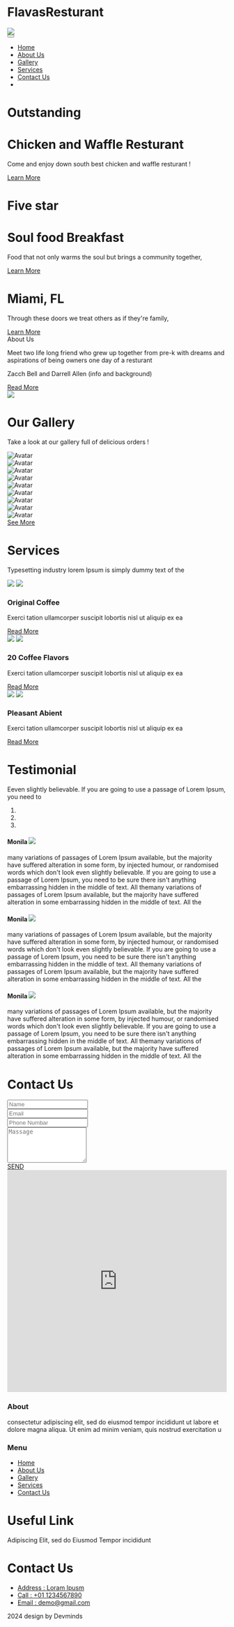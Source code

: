 # FlavasResturant
<!DOCTYPE html>
<html lang="en">
   <head>
      <!-- basic -->
      <meta charset="utf-8">
      <meta http-equiv="X-UA-Compatible" content="IE=edge">
      <meta name="viewport" content="width=device-width, initial-scale=1">
      <!-- mobile metas -->
      <meta name="viewport" content="width=device-width, initial-scale=1">
      <meta name="viewport" content="initial-scale=1, maximum-scale=1">
      <!-- site metas -->
      <title>Flavas Miami</title>
      <meta name="keywords" content="">
      <meta name="description" content="">
      <meta name="author" content="">
      <!-- bootstrap css -->
      <link rel="stylesheet" type="text/css" href="css/bootstrap.min.css">
      <!-- style css -->
      <link rel="stylesheet" type="text/css" href="css/style.css">
      <!-- Responsive-->
      <link rel="stylesheet" href="css/responsive.css">
      <!-- fevicon -->
      <link rel="icon" href="images/fevicon.png" type="image/gif" />
      <!-- Scrollbar Custom CSS -->
      <link rel="stylesheet" href="css/jquery.mCustomScrollbar.min.css">
      <!-- Tweaks for older IEs-->
      <link rel="stylesheet" href="https://netdna.bootstrapcdn.com/font-awesome/4.0.3/css/font-awesome.css">
      <!-- owl stylesheets --> 
      <link rel="stylesheet" href="css/owl.carousel.min.css">
      <link rel="stylesheet" href="css/owl.theme.default.min.css">
      <link rel="stylesheet" href="https://cdnjs.cloudflare.com/ajax/libs/fancybox/2.1.5/jquery.fancybox.min.css" media="screen">
   </head>
   <body>
      <!--header section start -->
      <div class="header_section">
         <div class="container-fluid">
            <nav class="navbar navbar-expand-lg navbar-light bg-light">
               <div class="logo"><a href="index.html"><img src="c:\Users\lenle\Downloads\flavas website\html\images\flavaslogo.jpg"></a></div>
               <button class="navbar-toggler" type="button" data-toggle="collapse" data-target="#navbarNav" aria-controls="navbarNav"aria-expanded="false" aria-label="Toggle navigation">
               <span class="navbar-toggler-icon"></span>
               </button>
               <div class="collapse navbar-collapse" id="navbarNav">
                  <ul class="navbar-nav ml-auto">
                     <li class="nav-item active">
                        <a class="nav-link" href="index.html">Home</a>
                     </li>
                     <li class="nav-item">
                        <a class="nav-link" href="about.html">About Us</a>
                     </li>
                     <li class="nav-item">
                        <a class="nav-link" href="gallery.html">Gallery</a>
                     </li>
                     <li class="nav-item">
                        <a class="nav-link" href="services.html">Services</a>
                     </li>
                     <li class="nav-item">
                        <a class="nav-link" href="contact.html">Contact Us</a>
                     </li>
                     <li class="nav-item">
                        <a class="nav-link" href="#"><i class="fa fa-search" aria-hidden="true"></i></a>
                     </li>
                  </ul>
               </div>
            </nav>
         </div>
      </div>
      <!--header section end -->
      <!-- banner section start -->
      <div class="banner_section layout_padding">
         <div class="container">
            <div id="main_slider" class="carousel slide" data-ride="carousel">
               <div class="carousel-inner">
                  <div class="carousel-item active">
                     <div class="row">
                        <div class="col-sm-12">
                           <div class="banner_taital">
                              <h1 class="outstanding_text">Outstanding</h1>
                              <h1 class="coffee_text">Chicken and Waffle Resturant</h1>
                              <p class="there_text">Come and enjoy down south best chicken and waffle resturant !</p>
                              <div class="learnmore_bt"><a href="#">Learn More</a></div>
                           </div>
                        </div>
                     </div>
                  </div>
                  <div class="carousel-item">
                     <div class="row">
                        <div class="col-sm-12">
                           <div class="banner_taital">
                              <h1 class="outstanding_text">Five star</h1>
                              <h1 class="coffee_text">Soul food Breakfast</h1>
                              <p class="there_text">Food that not only warms the soul but brings a community together, </p>
                              <div class="learnmore_bt"><a href="#">Learn More</a></div>
                           </div>
                        </div>
                     </div>
                  </div>
                  <div class="carousel-item">
                     <div class="row">
                        <div class="col-sm-12">
                           <div class="banner_taital">
                              <h1 class="outstanding_text"></h1>
                              <h1 class="coffee_text">Miami, FL</h1>
                              <p class="there_text">Through these doors we treat others as if they're family, </p>
                              <div class="learnmore_bt"><a href="#">Learn More</a></div>
                           </div>
                        </div>
                     </div>
                  </div>
               </div>
               <a class="carousel-control-prev" href="#main_slider" role="button" data-slide="prev">
               <i class="fa fa-angle-left"></i>
               </a>
               <a class="carousel-control-next" href="#main_slider" role="button" data-slide="next">
               <i class="fa fa-angle-right"></i>
               </a>
            </div>
         </div>
      </div>
      <!-- banner section end -->
      <!-- about section start -->
      <div class="about_section layout_padding">
         <div class="container">
            <div class="row">
               <div class="col-md-6">
                  <div class="about_taital_main">
                     <div class="about_taital">About Us</div>
                     <p class="about_text">Meet two life long friend who grew up together from pre-k with dreams and aspirations of being owners one day of a resturant</p>
                     <p class="about_text">Zacch Bell and Darrell Allen (info and background)</p>
                     <div class="read_bt"><a href="#">Read More</a></div>
                  </div>
               </div>
               <div class="col-md-6">
                  <div class="about_img"><img src="c:\Users\lenle\Downloads\flavas website\html\images\flavasowners.png"></div>
               </div>
            </div>
         </div>
      </div>
      <!-- about section end -->
      <!-- gallery section start -->
      <div class="gallery_section layout_padding">
         <div class="container">
            <div class="row">
               <div class="col-sm-12">
                  <h1 class="gallery_taital">Our Gallery</h1>
                  <p class="gallery_text">Take a look at our gallery full of delicious orders !</p>
               </div>
            </div>
            <div class="">
               <div class="gallery_section_2">
                  <div class="row">
                     <div class="col-md-4">
                        <div class="container_main">
                           <img src="c:\Users\lenle\Downloads\flavas website\html\images\flavas2.jpg" alt="Avatar" class="image">
                           <div class="overlay">
                              <div class="text"><a href="#"><i class="fa fa-search" aria-hidden="true"></i></a></div>
                           </div>
                        </div>
                     </div>
                     <div class="col-md-4">
                        <div class="container_main">
                           <img src="c:\Users\lenle\Downloads\flavas website\html\images\flavas3.jpg" alt="Avatar" class="image">
                           <div class="overlay">
                              <div class="text"><a href="#"><i class="fa fa-search" aria-hidden="true"></i></a></div>
                           </div>
                        </div>
                     </div>
                     <div class="col-md-4">
                        <div class="container_main">
                           <img src="c:\Users\lenle\Downloads\flavas website\html\images\flavas11.jpg" alt="Avatar" class="image">
                           <div class="overlay">
                              <div class="text"><a href="#"><i class="fa fa-search" aria-hidden="true"></i></a></div>
                           </div>
                        </div>
                     </div>
                  </div>
               </div>
               <div class="gallery_section_2">
                  <div class="row">
                     <div class="col-md-4">
                        <div class="container_main">
                           <img src="c:\Users\lenle\Downloads\flavas website\html\images\flavas10.jpg" alt="Avatar" class="image">
                           <div class="overlay">
                              <div class="text"><a href="#"><i class="fa fa-search" aria-hidden="true"></i></a></div>
                           </div>
                        </div>
                     </div>
                     <div class="col-md-4">
                        <div class="container_main">
                           <img src="c:\Users\lenle\Downloads\flavas website\html\images\flavas6.jpg" alt="Avatar" class="image">
                           <div class="overlay">
                              <div class="overlay">
                                 <div class="text"><a href="#"><i class="fa fa-search" aria-hidden="true"></i></a></div>
                              </div>
                           </div>
                        </div>
                     </div>
                     <div class="col-md-4">
                        <div class="container_main">
                           <img src="c:\Users\lenle\Downloads\flavas website\html\images\flavas13.jpg" alt="Avatar" class="image">
                           <div class="overlay">
                              <div class="overlay">
                                 <div class="text"><a href="#"><i class="fa fa-search" aria-hidden="true"></i></a></div>
                              </div>
                           </div>
                        </div>
                     </div>
                  </div>
               </div>
               <div class="gallery_section_2">
                  <div class="row">
                     <div class="col-md-4">
                        <div class="container_main">
                           <img src="c:\Users\lenle\Downloads\flavas website\html\images\flavas14.jpg" alt="Avatar" class="image">
                           <div class="overlay">
                              <div class="text"><a href="#"><i class="fa fa-search" aria-hidden="true"></i></a></div>
                           </div>
                        </div>
                     </div>
                     <div class="col-md-4">
                        <div class="container_main">
                           <img src="c:\Users\lenle\Downloads\flavas website\html\images\flavas15.jpg" alt="Avatar" class="image">
                           <div class="overlay">
                              <div class="text"><a href="#"><i class="fa fa-search" aria-hidden="true"></i></a></div>
                           </div>
                        </div>
                     </div>
                     <div class="col-md-4">
                        <div class="container_main">
                           <img src="c:\Users\lenle\Downloads\flavas website\html\images\flavas1.jpg" alt="Avatar" class="image">
                           <div class="overlay">
                              <div class="text"><a href="#"><i class="fa fa-search" aria-hidden="true"></i></a></div>
                           </div>
                        </div>
                     </div>
                  </div>
               </div>
            </div>
            <div class="seemore_bt"><a href="#">See More</a></div>
         </div>
      </div>
      <!-- gallery section end -->
      <!-- services section start -->
      <div class="services_section layout_padding">
         <div class="container">
            <div class="row">
               <div class="col-sm-12">
                  <h1 class="services_taital">Services</h1>
                  <p class="services_text">Typesetting industry lorem Ipsum is simply dummy text of the </p>
               </div>
            </div>
            <div class="services_section_2">
               <div class="row">
                  <div class="col-lg-4 col-sm-12 col-md-4">
                     <div class="box_main active">
                        <div class="house_icon">
                           <img src="images/icon1.png" class="image_1">
                           <img src="images/icon1.png" class="image_2">
                        </div>
                        <h3 class="decorate_text">Original Coffee</h3>
                        <p class="tation_text">Exerci tation ullamcorper suscipit lobortis nisl ut aliquip ex ea </p>
                        <div class="readmore_bt"><a href="#">Read More</a></div>
                     </div>
                  </div>
                  <div class="col-lg-4 col-sm-12 col-md-4">
                     <div class="box_main">
                        <div class="house_icon">
                           <img src="images/icon2.png" class="image_1">
                           <img src="images/icon2.png" class="image_2">
                        </div>
                        <h3 class="decorate_text">20 Coffee Flavors</h3>
                        <p class="tation_text">Exerci tation ullamcorper suscipit lobortis nisl ut aliquip ex ea </p>
                        <div class="readmore_bt"><a href="#">Read More</a></div>
                     </div>
                  </div>
                  <div class="col-lg-4 col-sm-12 col-md-4">
                     <div class="box_main">
                        <div class="house_icon">
                           <img src="images/icon3.png" class="image_1">
                           <img src="images/icon3.png" class="image_2">
                        </div>
                        <h3 class="decorate_text">Pleasant Abient</h3>
                        <p class="tation_text">Exerci tation ullamcorper suscipit lobortis nisl ut aliquip ex ea </p>
                        <div class="readmore_bt"><a href="#">Read More</a></div>
                     </div>
                  </div>
               </div>
            </div>
         </div>
      </div>
      <!-- services section end -->
      <!-- testimonial section start -->
      <div class="client_section layout_padding">
         <div class="container">
            <div class="row">
               <div class="col-sm-12">
                  <h1 class="client_taital">Testimonial</h1>
                  <p class="client_text">Eeven slightly believable. If you are going to use a passage of Lorem Ipsum, you need to</p>
               </div>
            </div>
         </div>
      <div id="carouselExampleIndicators" class="carousel slide" data-ride="carousel">
        <ol class="carousel-indicators">
          <li data-target="#carouselExampleIndicators" data-slide-to="0" class="active"></li>
          <li data-target="#carouselExampleIndicators" data-slide-to="1"></li>
          <li data-target="#carouselExampleIndicators" data-slide-to="2"></li>
        </ol>
        <div class="carousel-inner">
          <div class="carousel-item active">
            <div class="client_section_2">
                <div class="container">
                   <div class="row">
                      <div class="col-md-12">
                         <div class="testimonial_section_2">
                            <h4 class="client_name_text">Monila <span class="quick_icon"><img src="images/quick-icon.png"></span></h4>
                            <p class="customer_text">many variations of passages of Lorem Ipsum available, but the majority have suffered alteration in some form, by injected humour, or randomised words which don't look even slightly believable. If you are going to use a passage of Lorem Ipsum, you need to be sure there isn't anything embarrassing hidden in the middle of text. All themany variations of passages of Lorem Ipsum available, but the majority have suffered alteration in some embarrassing hidden in the middle of text. All the</p>
                         </div>
                      </div>
                   </div>
                </div>
            </div>
          </div>
          <div class="carousel-item">
            <div class="client_section_2">
                <div class="container">
                   <div class="row">
                      <div class="col-md-12">
                         <div class="testimonial_section_2">
                            <h4 class="client_name_text">Monila <span class="quick_icon"><img src="images/quick-icon.png"></span></h4>
                            <p class="customer_text">many variations of passages of Lorem Ipsum available, but the majority have suffered alteration in some form, by injected humour, or randomised words which don't look even slightly believable. If you are going to use a passage of Lorem Ipsum, you need to be sure there isn't anything embarrassing hidden in the middle of text. All themany variations of passages of Lorem Ipsum available, but the majority have suffered alteration in some embarrassing hidden in the middle of text. All the</p>
                         </div>
                      </div>
                   </div>
                </div>
            </div>
          </div>
          <div class="carousel-item">
            <div class="client_section_2">
                <div class="container">
                   <div class="row">
                      <div class="col-md-12">
                         <div class="testimonial_section_2">
                            <h4 class="client_name_text">Monila <span class="quick_icon"><img src="images/quick-icon.png"></span></h4>
                            <p class="customer_text">many variations of passages of Lorem Ipsum available, but the majority have suffered alteration in some form, by injected humour, or randomised words which don't look even slightly believable. If you are going to use a passage of Lorem Ipsum, you need to be sure there isn't anything embarrassing hidden in the middle of text. All themany variations of passages of Lorem Ipsum available, but the majority have suffered alteration in some embarrassing hidden in the middle of text. All the</p>
                         </div>
                      </div>
                   </div>
                </div>
            </div>
          </div>
        </div>
      </div>
     </div>
      <!-- testimonial section end -->
      <!-- contact section start -->
      <div class="contact_section layout_padding">
         <div class="container">
            <h1 class="contact_text">Contact Us</h1>
         </div>
      </div>
      <div class="contact_section_2 layout_padding">
         <div class="container-fluid">
            <div class="row">
               <div class="col-md-6 padding_0">
                  <div class="mail_section">
                     <div class="email_text">
                        <div class="form-group">
                           <input type="text" class="email-bt" placeholder="Name" name="Email">
                        </div>
                        <div class="form-group">
                           <input type="text" class="email-bt" placeholder="Email" name="Email">
                        </div>
                        <div class="form-group">
                           <input type="text" class="email-bt" placeholder="Phone Numbar" name="Email">
                        </div>
                        <div class="form-group">
                           <textarea class="massage-bt" placeholder="Massage" rows="5" id="comment" name="Massage"></textarea>
                        </div>
                        <div class="send_btn">
                           <div type="text" class="main_bt"><a href="#">SEND</a></div>
                        </div>
                     </div>
                  </div>
               </div>
               <div class="col-md-6 padding_0">
                  <div class="map-responsive">
                     <iframe src="https://www.google.com/maps/embed/v1/place?key=AIzaSyA0s1a7phLN0iaD6-UE7m4qP-z21pH0eSc&q=Eiffel+Tower+Paris+France" width="600" height="508" frameborder="0" style="border:0; width: 100%;" allowfullscreen></iframe>
                  </div>
               </div>
            </div>
         </div>
      </div>
      <!-- contact section end -->
      <!-- footer section start -->
      <div class="footer_section layout_padding">
         <div class="container">
            <div class="row">
               <div class="col-lg-3 col-sm-6">
                  <h3 class="useful_text">About</h3>
                  <p class="footer_text">consectetur adipiscing elit, sed do eiusmod tempor incididunt ut labore et dolore magna aliqua. Ut enim ad minim veniam, quis nostrud exercitation u</p>
               </div>
               <div class="col-lg-3 col-sm-6">
                  <h3 class="useful_text">Menu</h3>
                  <div class="footer_menu">
                     <ul>
                        <li><a href="index.html">Home</a></li>
                        <li><a href="about.html">About Us</a></li>
                        <li><a href="gallery.html">Gallery</a></li>
                        <li><a href="services.html">Services</a></li>
                        <li><a href="contact.html">Contact Us</a></li>
                     </ul>
                  </div>
               </div>
               <div class="col-lg-3 col-sm-6">
                  <h1 class="useful_text">Useful Link</h1>
                  <p class="dummy_text">Adipiscing Elit, sed do Eiusmod Tempor incididunt </p>
               </div>
               <div class="col-lg-3 col-sm-6">
                  <h1 class="useful_text">Contact Us</h1>
                  <div class="location_text">
                     <ul>
                        <li>
                           <a href="#">
                           <i class="fa fa-map-marker" aria-hidden="true"></i><span class="padding_left_10">Address : Loram Ipusm</span>
                           </a>
                        </li>
                        <li>
                           <a href="#">
                           <i class="fa fa-phone" aria-hidden="true"></i><span class="padding_left_10">Call : +01 1234567890</span>
                           </a>
                        </li>
                        <li>
                           <a href="#">
                           <i class="fa fa-envelope" aria-hidden="true"></i><span class="padding_left_10">Email : demo@gmail.com</span>
                           </a>
                        </li>
                     </ul>
                  </div>
               </div>
            </div>
         </div>
      </div>
      <!-- footer section end -->
      <!-- copyright section start -->
      <div class="copyright_section">
         <div class="container">
            <p class="copyright_text">2024 design by Devminds</a></p>
         </div>
      </div>
      <!-- copyright section end -->
      <!-- Javascript files-->
      <script src="js/jquery.min.js"></script>
      <script src="js/popper.min.js"></script>
      <script src="js/bootstrap.bundle.min.js"></script>
      <script src="js/jquery-3.0.0.min.js"></script>
      <script src="js/plugin.js"></script>
      <!-- sidebar -->
      <script src="js/jquery.mCustomScrollbar.concat.min.js"></script>
      <script src="js/custom.js"></script>     
   </body>
</html>

